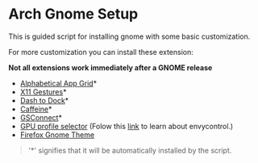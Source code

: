 # Arch Gnome Setup

This is guided script for installing gnome with some basic customization.

For more customization you can install these extension:

**Not all extensions work immediately after a GNOME release**

 - [Alphabetical App Grid](https://extensions.gnome.org/extension/4269/alphabetical-app-grid/)*
 - [X11 Gestures](https://extensions.gnome.org/extension/4033/x11-gestures/)*
 - [Dash to Dock](https://extensions.gnome.org/extension/307/dash-to-dock/)*
 - [Caffeine](https://extensions.gnome.org/extension/517/caffeine/)*
 - [GSConnect](https://extensions.gnome.org/extension/1319/gsconnect/)*
 - [GPU profile selector](https://extensions.gnome.org/extension/5009/gpu-profile-selector/)
(Folow this [link](https://github.com/bayasdev/envycontrol) to learn about envycontrol.)
 - [Firefox Gnome Theme](https://github.com/rafaelmardojai/firefox-gnome-theme#one-command-install-with-curl)

> '*' signifies that it will be automatically installed by the script.
